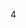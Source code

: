 










































































































































































































































































































4
